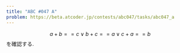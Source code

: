 ```yaml
---
title: "ABC #047 A"
problem: https://beta.atcoder.jp/contests/abc047/tasks/abc047_a
---
```

$$ a+b == c \lor b+c == a \lor c+a == b $$ を確認する.

